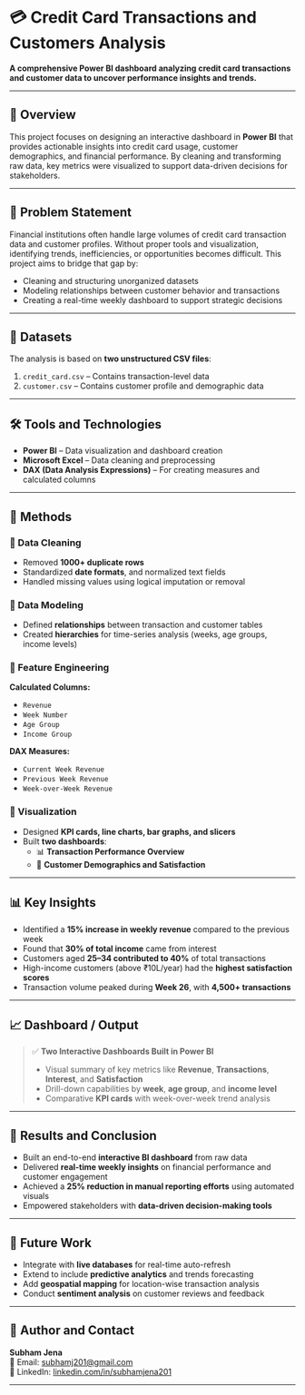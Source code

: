 # 💳 Credit Card Transactions and Customers Analysis

**A comprehensive Power BI dashboard analyzing credit card transactions and customer data to uncover performance insights and trends.**

---

## 🧾 Overview

This project focuses on designing an interactive dashboard in **Power BI** that provides actionable insights into credit card usage, customer demographics, and financial performance. By cleaning and transforming raw data, key metrics were visualized to support data-driven decisions for stakeholders.

---

## 🧩 Problem Statement

Financial institutions often handle large volumes of credit card transaction data and customer profiles. Without proper tools and visualization, identifying trends, inefficiencies, or opportunities becomes difficult. This project aims to bridge that gap by:

- Cleaning and structuring unorganized datasets
- Modeling relationships between customer behavior and transactions
- Creating a real-time weekly dashboard to support strategic decisions

---

## 📂 Datasets

The analysis is based on **two unstructured CSV files**:

1. `credit_card.csv` – Contains transaction-level data
2. `customer.csv` – Contains customer profile and demographic data

---

## 🛠️ Tools and Technologies

- **Power BI** – Data visualization and dashboard creation  
- **Microsoft Excel** – Data cleaning and preprocessing  
- **DAX (Data Analysis Expressions)** – For creating measures and calculated columns

---

## 🧪 Methods

### 🔹 Data Cleaning
- Removed **1000+ duplicate rows**
- Standardized **date formats**, and normalized text fields
- Handled missing values using logical imputation or removal

### 🔹 Data Modeling
- Defined **relationships** between transaction and customer tables
- Created **hierarchies** for time-series analysis (weeks, age groups, income levels)

### 🔹 Feature Engineering
**Calculated Columns:**
- `Revenue`
- `Week Number`
- `Age Group`
- `Income Group`

**DAX Measures:**
- `Current Week Revenue`
- `Previous Week Revenue`
- `Week-over-Week Revenue`

### 🔹 Visualization
- Designed **KPI cards, line charts, bar graphs, and slicers**
- Built **two dashboards**:
  - 📊 **Transaction Performance Overview**
  - 👥 **Customer Demographics and Satisfaction**

---

## 📊 Key Insights

- Identified a **15% increase in weekly revenue** compared to the previous week
- Found that **30% of total income** came from interest
- Customers aged **25–34 contributed to 40%** of total transactions
- High-income customers (above ₹10L/year) had the **highest satisfaction scores**
- Transaction volume peaked during **Week 26**, with **4,500+ transactions**

---

## 📈 Dashboard / Output

> ✅ **Two Interactive Dashboards Built in Power BI**
>
> - Visual summary of key metrics like **Revenue**, **Transactions**, **Interest**, and **Satisfaction**
> - Drill-down capabilities by **week**, **age group**, and **income level**
> - Comparative **KPI cards** with week-over-week trend analysis

---

## 📌 Results and Conclusion

- Built an end-to-end **interactive BI dashboard** from raw data
- Delivered **real-time weekly insights** on financial performance and customer engagement
- Achieved a **25% reduction in manual reporting efforts** using automated visuals
- Empowered stakeholders with **data-driven decision-making tools**

---

## 🚀 Future Work

- Integrate with **live databases** for real-time auto-refresh
- Extend to include **predictive analytics** and trends forecasting
- Add **geospatial mapping** for location-wise transaction analysis
- Conduct **sentiment analysis** on customer reviews and feedback

---

## 👤 Author and Contact

**Subham Jena**  
📧 Email: [subhamj201@gmail.com](mailto:subhamj201@gmail.com)  
🔗 LinkedIn: [linkedin.com/in/subhamjena201](https://www.linkedin.com/in/subhamjena201/)

---

